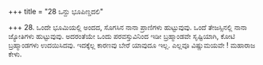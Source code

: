 +++
title = "28 ಒನ್ದು ಭೂಪಿಣ್ಡದಲಿ"

+++
28. ಒಂದೇ ಭೂಮಿಯಲ್ಲಿ ಅಂದದ, ಸೊಗಸಿನ ನಾನಾ ಪ್ರಾಣಿಗಳು ಹುಟ್ಟುವುವು. ಒಂದೆ ತೇಜಸ್ಸಿನಲ್ಲಿ ನಾನಾ ಜ್ಯೋತಿಗಳು ಹುಟ್ಟುವುವು. ಅದರಂತೆಯೇ ಒಂದು ಪರವಸ್ತುವಿನಿಂದ ಇಡೀ ಬ್ರಹ್ಮಾಂಡವೇ ಸೃಷ್ಟಿಯಾಗಿ, ಕೋಟಿ ಬ್ರಹ್ಮಾಂಡಗಳು ಉದಯಿಸಿದವು. ಇದಕ್ಕೆಲ್ಲ ಕಾರಣವು ಬೇರೆ ಯಾವುದೂ ಇಲ್ಲ. ಎಲ್ಲವೂ ವಿಷ್ಣುಮಯವೇ ! ಮಹಾರಾಜ ಕೇಳು.